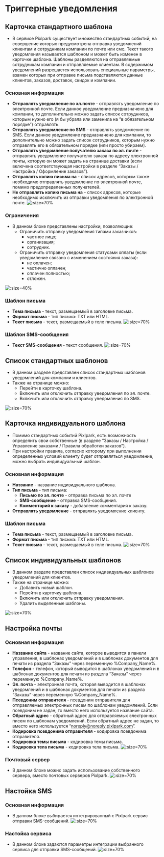 # Триггерные уведомления

## Карточка стандартного шаблона
* В сервисе Pixlpark существует множество стандартных событий, на совершение которых предусмотрена отправка уведомлений клиентам и сотрудникам компании по почте или смс. Текст такого уведомления называется шаблоном и может быть изменен в карточке шаблона. Шаблоны разделяются на отправляемые сотрудникам компании и отправляемые клиентам. В содержимом уведомлений разрешается использовать специальные параметры, взамен которых при отправке письма подставляются данные клиентов, заказов, доставок, скидок и компании.

### Основная информация
* **Отправлять уведомление по эл.почте** - отправлять уведомление по электронной почте. Если данное уведомление предназначено для компании, то дополнительно можно задать список сотрудников, которым нужно его (я бы убрала или заменила на “в обязательном порядке”) отправлять.
* **Отправлять уведомление по SMS** - отправлять уведомление по SMS. Если данное уведомление предназначено для компании, то дополнительно можно задать список сотрудников, которым нужно отправлять его в обязательном порядке (или просто убираем).
* **Отправлять уведомление получателю заказа по эл. почте** - отправлять уведомление получателю заказа по адресу электронной почты, которую он может задать на странице доставки (если включена соответствующая настройки в разделе “Заказы / Настройка / Оформление заказов”).
* **Отправлять копию письма на** - список адресов, которым также необходимо отправлять уведомление по электронной почте, помимо предопределенных получателей.
* **Не отправлять копию письма на** - список адресов, которые необходимо исключить из отправки уведомления по электронной почте.
![](../_media/marketing/marketing32.png ':size=70%')

### Ограничения
* В данном блоке представлены настройки, позволяющие:
    + Ограничить отправку уведомления типами заказчиков: 
        - частное лицо;
        - организация;
        - сотрудник.
    + Ограничить отправку уведомления статусами оплаты (если уведомление связано с изменением состояния заказа): 
        - не оплачен;
        - частично оплачен;
        - оплачен полностью;
        - отложен.

![](../_media/marketing/marketing33.png ':size=40%')

### Шаблон письма
* **Тема письма** - текст, размещаемый в заголовке письма.
* **Формат письма** - тип письма: TXT или HTML.
* **Текст письма** - текст, размещаемый в теле письма.
![](../_media/marketing/marketing34.png ':size=70%')

### Шаблон SMS-сообщения
* **Текст SMS-сообщения** - текст сообщения.
![](../_media/marketing/marketing35.png ':size=70%')

## Список стандартных шаблонов
* В данном разделе представлен список стандартных шаблонов уведомлений для компании и клиентов.
* Также на странице можно:
    + Перейти в карточку шаблона.
    + Включить или отключить отправку уведомления по эл. почте.
    + Включить или отключить отправку уведомления по SMS.

![](../_media/marketing/marketing36.png ':size=70%')

## Карточка индивидуального шаблона
* Помимо стандартных событий Pixlpark, есть возможность определить свои собственные (в разделе “Заказы / Настройка / Управление заказами / Правила обработки заказов”).
* При настройки правила, согласно которому при выполнении определенных условий клиенту будет отправляться уведомление, можно выбрать индивидуальный шаблон.

### Основная информация
* **Название** - название индивидуального шаблона.
* **Тип письма** - тип письма:
    + **Письмо по эл. почте** - отправка письма по эл. почте
    + **SMS-сообщение** - отправка SMS-сообщения.
    + **Комментарий к заказу** - добавление комментария к заказу.
* **Отправлять уведомление** - отправлять уведомление клиенту.

### Шаблон письма
* **Тема письма** - текст, размещаемый в заголовке письма.
* **Формат письма** - тип письма: TXT или HTML.
* **Текст письма** - текст, размещаемый в теле письма.
![](../_media/marketing/marketing37.png ':size=70%')

## Список индивидуальных шаблонов
* В данном разделе представлен список индивидуальных шаблонов уведомлений для клиентов.
* Также на странице можно:
    + Добавить новый шаблон.
    + Перейти в карточку шаблона.
    + Включить или отключить отправку уведомления.
    + Удалить выделенные шаблоны.

![](../_media/marketing/marketing38.png ':size=70%')

## Настройка почты
### Основная информация
* **Название сайта** - название сайта, которое выводится в панели управления, в шаблонах уведомлений и в шаблонах документов для печати из раздела “Заказы” через переменную %Company_Name%.
* **Телефон** - телефон, который выводится в шаблонах уведомлений и в шаблонах документов для печати из раздела “Заказы” через переменную %Company_Name%.
* **Эл. почта** - электронная почта, которая выводится в шаблонах уведомлений и в шаблонах документов для печати из раздела “Заказы” через переменную %Company_Name%.
* **Псевдоним отправителя** - псевдоним отправителя для отправляемых электронных писем по шаблонам уведомлений. Если псевдоним не задан, то вместо него используется название сайта.
* **Обратный адрес** - обратный адрес для отправляемых электронных писем по шаблонам уведомлений. Если обратный адрес не задан, то вместо него используется “noreply@noreply.pixlpark.com”.
* **Кодировка псевдонима отправителя** - кодировка псевдонима отправителя.
* **Кодировка темы письма** - кодировка темы письма.
* **Кодировка тела письма** - кодировка тела письма.
![](../_media/marketing/marketing39.png ':size=70%')

### Почтовый сервер
* В данном блоке можно задать использование собственного сервера, вместо почтовых серверов Pixlpark.
![](../_media/marketing/marketing40.png ':size=70%')

## Настойка SMS
### Основная информация
* В данном блоке выбирается интегрированный с Pixlpark сервис отправки SMS-сообщений.
![](../_media/marketing/marketing41.png ':size=70%')

### Настойка сервиса
* В данном блоке задаются параметры интеграции выбранного сервиса для отправки SMS-сообщений.
![](../_media/marketing/marketing42.png ':size=70%')